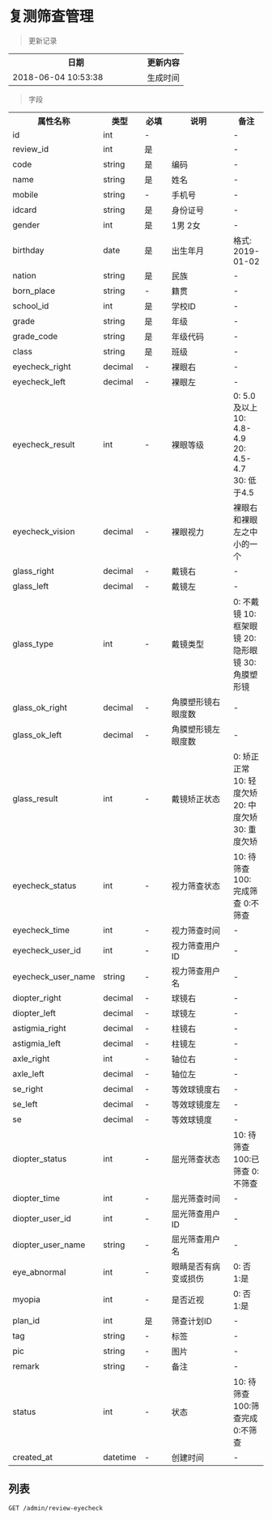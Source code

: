 # 复测筛查管理

> 更新记录

<table>
    <tr>
        <th style="width:250px;">日期</th>
        <th>更新内容</th>
    </tr>
    <tr>
        <td>2018-06-04 10:53:38</td>
        <td>生成时间</td>
    </tr>
</table>

> 字段

<table>
    <tr>
        <th style="width:150px;">属性名称</th>
        <th style="width:60px;">类型</th>
        <th style="width:60px;">必填</th>
        <th style="width:200px;">说明</th>
        <th>备注</th>
    </tr>
    <tr>
        <td>id</td>
        <td>int</td>
        <td>-</td>
        <td></td>
        <td>-</td>
    </tr>
    <tr>
        <td>review_id</td>
        <td>int</td>
        <td>是</td>
        <td></td>
        <td>-</td>
    </tr>
    <tr>
        <td>code</td>
        <td>string</td>
        <td>是</td>
        <td>编码</td>
        <td>-</td>
    </tr>
    <tr>
        <td>name</td>
        <td>string</td>
        <td>是</td>
        <td>姓名</td>
        <td>-</td>
    </tr>
    <tr>
        <td>mobile</td>
        <td>string</td>
        <td>-</td>
        <td>手机号</td>
        <td>-</td>
    </tr>
    <tr>
        <td>idcard</td>
        <td>string</td>
        <td>是</td>
        <td>身份证号</td>
        <td>-</td>
    </tr>
    <tr>
        <td>gender</td>
        <td>int</td>
        <td>是</td>
        <td>1男 2女</td>
        <td>-</td>
    </tr>
    <tr>
        <td>birthday</td>
        <td>date</td>
        <td>是</td>
        <td>出生年月</td>
        <td>格式: 2019-01-02</td>
    </tr>
    <tr>
        <td>nation</td>
        <td>string</td>
        <td>是</td>
        <td>民族</td>
        <td>-</td>
    </tr>
    <tr>
        <td>born_place</td>
        <td>string</td>
        <td>-</td>
        <td>籍贯</td>
        <td>-</td>
    </tr>
    <tr>
        <td>school_id</td>
        <td>int</td>
        <td>是</td>
        <td>学校ID</td>
        <td>-</td>
    </tr>
    <tr>
        <td>grade</td>
        <td>string</td>
        <td>是</td>
        <td>年级</td>
        <td>-</td>
    </tr>
    <tr>
        <td>grade_code</td>
        <td>string</td>
        <td>是</td>
        <td>年级代码</td>
        <td>-</td>
    </tr>
    <tr>
        <td>class</td>
        <td>string</td>
        <td>是</td>
        <td>班级</td>
        <td>-</td>
    </tr>
    <tr>
        <td>eyecheck_right</td>
        <td>decimal</td>
        <td>-</td>
        <td>裸眼右</td>
        <td>-</td>
    </tr>
    <tr>
        <td>eyecheck_left</td>
        <td>decimal</td>
        <td>-</td>
        <td>裸眼左</td>
        <td>-</td>
    </tr>
    <tr>
        <td>eyecheck_result</td>
        <td>int</td>
        <td>-</td>
        <td>裸眼等级</td>
        <td>0: 5.0及以上 10: 4.8-4.9 20: 4.5-4.7 30: 低于4.5</td>
    </tr>
    <tr>
        <td>eyecheck_vision</td>
        <td>decimal</td>
        <td>-</td>
        <td>裸眼视力</td>
        <td>裸眼右和裸眼左之中小的一个</td>
    </tr>
    <tr>
        <td>glass_right</td>
        <td>decimal</td>
        <td>-</td>
        <td>戴镜右</td>
        <td>-</td>
    </tr>
    <tr>
        <td>glass_left</td>
        <td>decimal</td>
        <td>-</td>
        <td>戴镜左</td>
        <td>-</td>
    </tr>
    <tr>
        <td>glass_type</td>
        <td>int</td>
        <td>-</td>
        <td>戴镜类型</td>
        <td>0: 不戴镜 10: 框架眼镜 20: 隐形眼镜 30: 角膜塑形镜</td>
    </tr>
    <tr>
        <td>glass_ok_right</td>
        <td>decimal</td>
        <td>-</td>
        <td>角膜塑形镜右眼度数</td>
        <td>-</td>
    </tr>
    <tr>
        <td>glass_ok_left</td>
        <td>decimal</td>
        <td>-</td>
        <td>角膜塑形镜左眼度数</td>
        <td>-</td>
    </tr>
    <tr>
        <td>glass_result</td>
        <td>int</td>
        <td>-</td>
        <td>戴镜矫正状态</td>
        <td>0: 矫正正常 10: 轻度欠矫 20: 中度欠矫 30: 重度欠矫</td>
    </tr>
    <tr>
        <td>eyecheck_status</td>
        <td>int</td>
        <td>-</td>
        <td>视力筛查状态</td>
        <td>10: 待筛查 100: 完成筛查 0:不筛查</td>
    </tr>
    <tr>
        <td>eyecheck_time</td>
        <td>int</td>
        <td>-</td>
        <td>视力筛查时间</td>
        <td>-</td>
    </tr>
    <tr>
        <td>eyecheck_user_id</td>
        <td>int</td>
        <td>-</td>
        <td>视力筛查用户ID</td>
        <td>-</td>
    </tr>
    <tr>
        <td>eyecheck_user_name</td>
        <td>string</td>
        <td>-</td>
        <td>视力筛查用户名</td>
        <td>-</td>
    </tr>
    <tr>
        <td>diopter_right</td>
        <td>decimal</td>
        <td>-</td>
        <td>球镜右</td>
        <td>-</td>
    </tr>
    <tr>
        <td>diopter_left</td>
        <td>decimal</td>
        <td>-</td>
        <td>球镜左</td>
        <td>-</td>
    </tr>
    <tr>
        <td>astigmia_right</td>
        <td>decimal</td>
        <td>-</td>
        <td>柱镜右</td>
        <td>-</td>
    </tr>
    <tr>
        <td>astigmia_left</td>
        <td>decimal</td>
        <td>-</td>
        <td>柱镜左</td>
        <td>-</td>
    </tr>
    <tr>
        <td>axle_right</td>
        <td>int</td>
        <td>-</td>
        <td>轴位右</td>
        <td>-</td>
    </tr>
    <tr>
        <td>axle_left</td>
        <td>decimal</td>
        <td>-</td>
        <td>轴位左</td>
        <td>-</td>
    </tr>
    <tr>
        <td>se_right</td>
        <td>decimal</td>
        <td>-</td>
        <td>等效球镜度右</td>
        <td>-</td>
    </tr>
    <tr>
        <td>se_left</td>
        <td>decimal</td>
        <td>-</td>
        <td>等效球镜度左</td>
        <td>-</td>
    </tr>
    <tr>
        <td>se</td>
        <td>decimal</td>
        <td>-</td>
        <td>等效球镜度</td>
        <td>-</td>
    </tr>
    <tr>
        <td>diopter_status</td>
        <td>int</td>
        <td>-</td>
        <td>屈光筛查状态</td>
        <td>10: 待筛查 100:已筛查 0: 不筛查</td>
    </tr>
    <tr>
        <td>diopter_time</td>
        <td>int</td>
        <td>-</td>
        <td>屈光筛查时间</td>
        <td>-</td>
    </tr>
    <tr>
        <td>diopter_user_id</td>
        <td>int</td>
        <td>-</td>
        <td>屈光筛查用户ID</td>
        <td>-</td>
    </tr>
    <tr>
        <td>diopter_user_name</td>
        <td>string</td>
        <td>-</td>
        <td>屈光筛查用户名</td>
        <td>-</td>
    </tr>
    <tr>
        <td>eye_abnormal</td>
        <td>int</td>
        <td>-</td>
        <td>眼睛是否有病变或损伤</td>
        <td>0: 否 1:是</td>
    </tr>
    <tr>
        <td>myopia</td>
        <td>int</td>
        <td>-</td>
        <td>是否近视</td>
        <td>0: 否 1:是</td>
    </tr>
    <tr>
        <td>plan_id</td>
        <td>int</td>
        <td>是</td>
        <td>筛查计划ID</td>
        <td>-</td>
    </tr>
    <tr>
        <td>tag</td>
        <td>string</td>
        <td>-</td>
        <td>标签</td>
        <td>-</td>
    </tr>
    <tr>
        <td>pic</td>
        <td>string</td>
        <td>-</td>
        <td>图片</td>
        <td>-</td>
    </tr>
    <tr>
        <td>remark</td>
        <td>string</td>
        <td>-</td>
        <td>备注</td>
        <td>-</td>
    </tr>
    <tr>
        <td>status</td>
        <td>int</td>
        <td>-</td>
        <td>状态</td>
        <td>10: 待筛查 100:筛查完成 0:不筛查</td>
    </tr>    
    <tr>
        <td>created_at</td>
        <td>datetime</td>
        <td>-</td>
        <td>创建时间</td>
        <td>-</td>
    </tr>   
</table>

## 列表

```
GET /admin/review-eyecheck
```